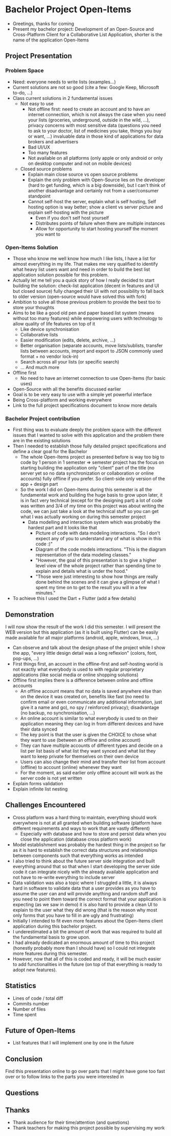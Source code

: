 # Bachelor Project Open-Items

- Greetings, thanks for coming
- Present my bachelor project: Development of an Open-Source and Cross-Platform Client for a Collaborative List Application, shorter is the name of the application Open-Items

## Project Presentation

### Problem Space

- Need: everyone needs to write lists (examples...)
- Current solutions are not so good (cite a few: Google Keep, Microsoft to-do, ...)
- Class current solutions in 2 fundamental issues
    - Not easy to use
        - Not offline first: need to create an account and to have an internet connection, which is not always the case when you need your lists (groceries, underground, outside in the wild, ...), privacy concerns with most sensitive data (questions you need to ask to your doctor, list of medicines you take, things you buy or want, ...) invaluable data in those kind of applications for data brokers and advertisers
        - Bad UI/UX
        - Too many features
        - Not available on all platforms (only apple or only android or only on desktop computer and not on mobile devices)
    - Closed source problems
        - Explain main close source vs open source problems
        - Explain the only problem with Open-Source lies on the developer (hard to get funding, which is a big downside), but I can't think of another disadvantage and certainly not from a user/consumer standpoint
        - Cannot self-host the server, explain what is self hosting, Self hosting option is way better; show a client vs server picture and explain self-hosting with the picture
            - Even if you don't self host yourself
            - Distributes points of failure when there are multiple instances
            - Allow for opportunity to start hosting yourself the moment you want to

### Open-Items Solution

- Those who know me well know how much I like lists, I have a list for almost everything in my life. That makes me very qualified to identify what heavy list users want and need in order to build the best list application solution possible for this problem.
- Actually let me tell you a quick story of how I really decided to start building the solution: check-list application (decent in features and UI but closed source) fully changed their UI with not possibility to fall back to older version (open-source would have solved this with fork)
- Ambition to solve all those previous problem to provide the best too to store your thoughts
- Aims to be like a good old pen and paper based list system (means without too many features) while empowering users with technology to allow quality of life features on top of it
    - Like device synchronisation
    - Collaborative lists
    - Easier modification (edits, delete, archive, ...)
    - Better organisation (separate accounts, move lists/sublists, transfer lists between accounts, import and export to JSON commonly used format + no vendor lock-in)
    - Search across all your lists (or specific search)
    - ... And much more
- Offline first
    - No need to have an internet connection to use Open-Items (for basic uses)
- Open-Source with all the benefits discussed earlier
- Goal is to be very easy to use with a simple yet powerful interface
- Being Cross-platform and working everywhere
- Link to the full project specifications document to know more details

### Bachelor Project contribution

- First thing was to evaluate deeply the problem space with the different issues that I wanted to solve with this application and the problem there are in the existing solutions
- Then I needed to establish those fully detailed project specifications and define a clear goal for the Bachelor
    - The whole Open-Items project as presented before is way too big to code by 1 person in 1 semester => semester project has the focus on starting building the application only "client" part of the title (no server yet so no data synchronization or collaboration or online accounts) fully offline if you prefer. So client-side only version of the app + design part 
    - So the work I did on Open-Items during this semester is all the fundamental work and building the huge basis to grow upon later, it is in fact very technical (except for the designing part) a lot of code was written and 3/4 of my time on this project was about writing the code, we can just take a look at the technical stuff so you can get what I was actually working on during this semester project
        - Data modelling and interaction system which was probably the hardest part and it looks like that
            - Picture of code with data modeling interactions. "So I don't expect any of you to understand any of what is show in this code :)"
            - Diagram of the code models interactions. "This is the diagram representation of the data modeling classes."
            - "However, the goal of this presentation is to give a higher level view of the whole project rather than spending time to explain and details what is under the hood."
            - "Those were just interesting to show how things are really done behind the scenes and it can give a glimpse of what I spent my time on to get to the result you will in a few minutes."
- To achieve this I used the Dart + Flutter (add a few details)

## Demonstration

I will now show the result of the work I did this semester.
I will present the WEB version but this application (as it is built using Flutter) can be easily made available for all major platforms (android, apple, windows, linux, ...)

- Can observe and talk about the design phase of the project while I show the app, "every little design detail was a long reflexion" (colors, font, pop-ups, ...)
- First things first, an account in the offline-first and self-hosting world is not exactly what everybody is used to with regular proprietary applications (like social media or online shopping solutions)
- Offline first implies there is a difference between online and offline accounts
    - An offline account means that no data is saved anywhere else than on the device it was created on, benefits like fast (no need to confirm email or even communicate any additional information, just give it a name and go), no spy / reinforced privacy); disadvantage (no backup, no synchronisation, ...)
    - An online account is similar to what everybody is used to on their application meaning they can log in from different devices and have their data synced
    - The key point is that the user is given the CHOICE to chose what they want to use (between an offline and online account)
    - They can have multiple accounts of different types and decide on a list per list basis of what list they want synced and what list they want to keep private for themselves on their own device
    - Users can also change their mind and transfer their list from account (offline) to account (online) whenever they want
    - For the moment, as said earlier only offline account will work as the server code is not yet written
- Explain forms validation
- Explain infinite list nesting

## Challenges Encountered

- Cross platform was a hard thing to maintain, everything should work everywhere is not at all granted when building software (platform have different requirements and ways to work that are vastly different)
    - Especially with database and how to store and persist data when you close the application (database cross platform work)
- Model establishment was probably the hardest thing in the project so far as it is hard to establish the correct data structures and relationships between components such that everything works as intended
- I also tried to think about the future server side integration and built everything around that so that when I start developing the server side code it can integrate nicely with the already available application and not have to re-write everything to include server
- Data validation was also a topic where I struggled a little, it is always hard in software to validate data that a user provides as you have to assume the user can and will provide anything and random stuff and you need to point them toward the correct format that your application is expecting (as we saw in demo) it is also hard to provide a clean UI to explain to the user what they did wrong (that is the reason why most only forms that you have to fill in are ugly and frustrating)
- Initially I intended to fit even more features about the Open-Items client application during this bachelor project.
- I underestimated a bit the amount of work that was required to build all the fundamental basis to grow upon.
- I had already dedicated an enormous amount of time to this project (honestly probably more than I should have) so I could not integrate more features during this semester.
- However, now that all of this is coded and ready, it will be much easier to add functionalities in the future (on top of that everything is ready to adopt new features).

## Statistics

- Lines of code / total diff
- Commits number
- Number of files
- Time spent

## Future of Open-Items

- List features that I will implement one by one in the future

## Conclusion

Find this presentation online to go over parts that I might have gone too fast over or to follow links to the parts you were interested in

## Questions

## Thanks

- Thank audience for their time/attention (and questions)
- Thank teachers for making this project possible by supervising my work
